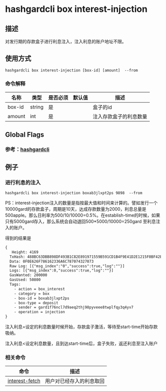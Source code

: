 # hashgardcli box interest-injection

## 描述
对发行期的存款盒子进行利息注入，注入利息的账户地址不限。



## 使用方式
```shell
hashgardcli box interest-injection [box-id] [amount]  --from 
```



### 命令解释

| 名称   | 类型   | 是否必须 | 默认值 | 描述                   |
| ------ | ------ | -------- | ------ | ---------------------- |
| box-id | string | 是       |        | 盒子的id           |
| amount | int    | 是       |        | 注入存款盒子的利息数量 |



## Global Flags

 ### 参考：[hashgardcli](../README.md)

## 例子
### 进行利息的注入

```
hashgardcli box interest-injection boxab3jlxpt2ps 9898  --from 
```

PS：interest-injection注入的数量是指按最大值和时间来计算的。譬如发行一个10000gard的存款盒子，周期是10天，达成存款数量为2000，利息总量是500apple。那么日利率为500/10/10000=0.5%。在establish-time的时候，如果只有5000gard存入，那么系统会自动退回500*5000/10000=250gard 至利息注入的账户。



得到的结果是

```txt
{
   Height: 4169
  TxHash: 488BC63DBB898DF493B1C82E891971559B591CD1B4F9E41D2E1215F0BF42E024
  Data: 0F0E626F786162336A6C787074327073
  Raw Log: [{"msg_index":"0","success":true,"log":""}]
  Logs: [{"msg_index":0,"success":true,"log":""}]
  GasWanted: 200000
  GasUsed: 50800
  Tags: 
    - action = box_interest
    - category = box
    - box-id = boxab3jlxpt2ps
    - box-type = deposit
    - sender = gard1f76ncl7d9aeq2thj98pyveee8twplfqy3q4yv7
    - operation = injection
}
```

注入利息=设定的利息数量时候开始，存款盒子激活，等待至start-time开始存款吸纳。

注入利息<设定利息数量，且到达start-time后，盒子失败，返还利息至注入账户

### 相关命令

| 命令                                | 描述                     |
| ----------------------------------- | ------------------------ |
| [interest-fetch](interest-fetch.md) | 用户对已经存入的利息取回 |



